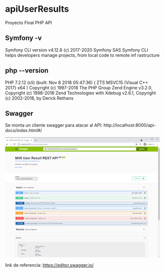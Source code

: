 # apiUserResults
Proyecto Final  PHP API

## Symfony -v
Symfony CLI version v4.12.8 (c) 2017-2020 Symfony SAS
Symfony CLI helps developers manage projects, from local code to remote inf
rastructure


## php --version
PHP 7.2.12 (cli) (built: Nov  8 2018 05:47:36) ( ZTS MSVC15 (Visual C++ 2017) x64 )
Copyright (c) 1997-2018 The PHP Group
Zend Engine v3.2.0, Copyright (c) 1998-2018 Zend Technologies
    with Xdebug v2.6.1, Copyright (c) 2002-2018, by Derick Rethans

## Swagger
Se monta un cliente swagger para atacar al API: http://localhost:8000/api-docs/index.html#/
 
![](https://raw.githubusercontent.com/fatandazdba/apiUserResults/master/public/img/swagger%20url.PNG)

link de referencia: https://editor.swagger.io/